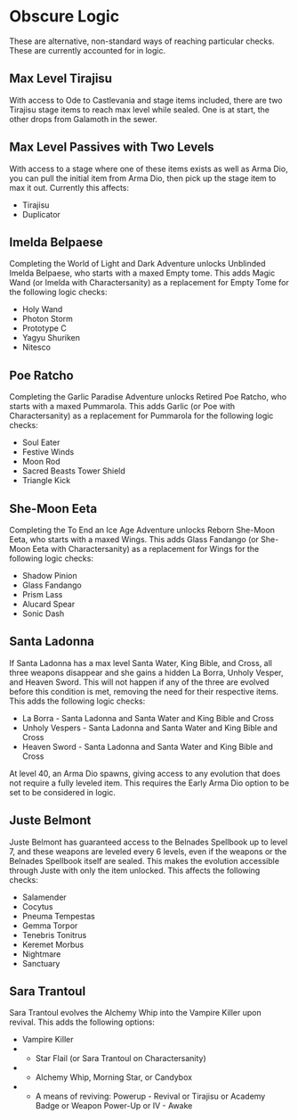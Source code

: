 # Obscure Logic
These are alternative, non-standard ways of reaching particular checks. These are currently accounted for in logic.

## Max Level Tirajisu
With access to Ode to Castlevania and stage items included, there are two Tirajisu stage items to reach max level while sealed. One is at start, the other drops from Galamoth in the sewer.

## Max Level Passives with Two Levels
With access to a stage where one of these items exists as well as Arma Dio, you can pull the initial item from Arma Dio, then pick up the stage item to max it out. Currently this affects:
* Tirajisu
* Duplicator

## Imelda Belpaese
Completing the World of Light and Dark Adventure unlocks Unblinded Imelda Belpaese, who starts with a maxed Empty tome. This adds Magic Wand (or Imelda with Charactersanity) as a replacement for Empty Tome for the following logic checks:
* Holy Wand
* Photon Storm
* Prototype C
* Yagyu Shuriken
* Nitesco

## Poe Ratcho
Completing the Garlic Paradise Adventure unlocks Retired Poe Ratcho, who starts with a maxed Pummarola. This adds Garlic (or Poe with Charactersanity) as a replacement for Pummarola for the following logic checks:
* Soul Eater
* Festive Winds
* Moon Rod
* Sacred Beasts Tower Shield
* Triangle Kick

## She-Moon Eeta
Completing the To End an Ice Age Adventure unlocks Reborn She-Moon Eeta, who starts with a maxed Wings. This adds Glass Fandango (or She-Moon Eeta with Charactersanity) as a replacement for Wings for the following logic checks:
* Shadow Pinion
* Glass Fandango
* Prism Lass
* Alucard Spear
* Sonic Dash

## Santa Ladonna
If Santa Ladonna has a max level Santa Water, King Bible, and Cross, all three weapons disappear and she gains a hidden La Borra, Unholy Vesper, and Heaven Sword. This will not happen if any of the three are evolved before this condition is met, removing the need for their respective items. This adds the following logic checks:
* La Borra - Santa Ladonna and Santa Water and King Bible and Cross
* Unholy Vespers - Santa Ladonna and Santa Water and King Bible and Cross
* Heaven Sword - Santa Ladonna and Santa Water and King Bible and Cross

At level 40, an Arma Dio spawns, giving access to any evolution that does not require a fully leveled item. This requires the Early Arma Dio option to be set to be considered in logic.

## Juste Belmont
Juste Belmont has guaranteed access to the Belnades Spellbook up to level 7, and these weapons are leveled every 6 levels, even if the weapons or the Belnades Spellbook itself are sealed. This makes the evolution accessible through Juste with only the item unlocked. This affects the following checks:
* Salamender
* Cocytus
* Pneuma Tempestas
* Gemma Torpor
* Tenebris Tonitrus
* Keremet Morbus
* Nightmare
* Sanctuary

## Sara Trantoul
Sara Trantoul evolves the Alchemy Whip into the Vampire Killer upon revival. This adds the following options:
* Vampire Killer
* * Star Flail (or Sara Trantoul on Charactersanity)
* * Alchemy Whip, Morning Star, or Candybox
* * A means of reviving: Powerup - Revival or Tirajisu or Academy Badge or Weapon Power-Up or IV - Awake